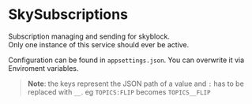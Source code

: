 # SkySubscriptions
Subscription managing and sending for skyblock.  
Only one instance of this service should ever be active. 

Configuration can be found in `appsettings.json`.
You can overwrite it via Enviroment variables. 

> **Note**: the keys represent the JSON path of a value and `:` has to be replaced with `__`. eg `TOPICS:FLIP` becomes `TOPICS__FLIP`

